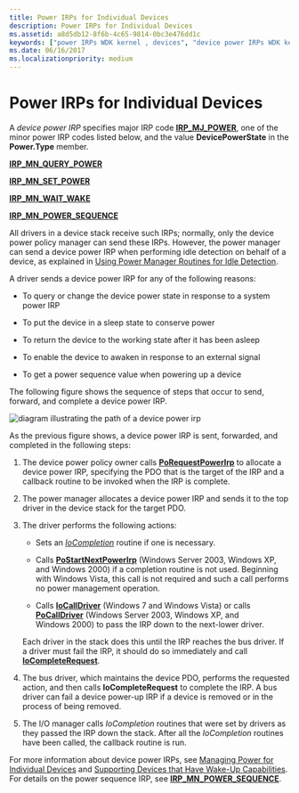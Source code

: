 ```yaml
---
title: Power IRPs for Individual Devices
description: Power IRPs for Individual Devices
ms.assetid: a8d5db12-8f6b-4c65-9814-0bc3e476dd1c
keywords: ["power IRPs WDK kernel , devices", "device power IRPs WDK kernel", "power sequence values WDK kernel", "working state returns WDK power management", "awakening devices", "wake-up capabilities WDK power management", "device wake ups WDK power management"]
ms.date: 06/16/2017
ms.localizationpriority: medium
---
```


# Power IRPs for Individual Devices





A *device power IRP* specifies major IRP code [**IRP\_MJ\_POWER**](https://msdn.microsoft.com/library/windows/hardware/ff550784), one of the minor power IRP codes listed below, and the value **DevicePowerState** in the **Power.Type** member.

[**IRP\_MN\_QUERY\_POWER**](https://msdn.microsoft.com/library/windows/hardware/ff551699)

[**IRP\_MN\_SET\_POWER**](https://msdn.microsoft.com/library/windows/hardware/ff551744)

[**IRP\_MN\_WAIT\_WAKE**](https://msdn.microsoft.com/library/windows/hardware/ff551766)

[**IRP\_MN\_POWER\_SEQUENCE**](https://msdn.microsoft.com/library/windows/hardware/ff551644)

All drivers in a device stack receive such IRPs; normally, only the device power policy manager can send these IRPs. However, the power manager can send a device power IRP when performing idle detection on behalf of a device, as explained in [Using Power Manager Routines for Idle Detection](using-power-manager-routines-for-idle-detection.md).

A driver sends a device power IRP for any of the following reasons:

-   To query or change the device power state in response to a system power IRP

-   To put the device in a sleep state to conserve power

-   To return the device to the working state after it has been asleep

-   To enable the device to awaken in response to an external signal

-   To get a power sequence value when powering up a device

The following figure shows the sequence of steps that occur to send, forward, and complete a device power IRP.

![diagram illustrating the path of a device power irp](images/devpoirp.png)

As the previous figure shows, a device power IRP is sent, forwarded, and completed in the following steps:

1.  The device power policy owner calls [**PoRequestPowerIrp**](https://msdn.microsoft.com/library/windows/hardware/ff559734) to allocate a device power IRP, specifying the PDO that is the target of the IRP and a callback routine to be invoked when the IRP is complete.

2.  The power manager allocates a device power IRP and sends it to the top driver in the device stack for the target PDO.

3.  The driver performs the following actions:

    -   Sets an [*IoCompletion*](https://msdn.microsoft.com/library/windows/hardware/ff548354) routine if one is necessary.

    -   Calls [**PoStartNextPowerIrp**](https://msdn.microsoft.com/library/windows/hardware/ff559776) (Windows Server 2003, Windows XP, and Windows 2000) if a completion routine is not used. Beginning with Windows Vista, this call is not required and such a call performs no power management operation.

    -   Calls [**IoCallDriver**](https://msdn.microsoft.com/library/windows/hardware/ff548336) (Windows 7 and Windows Vista) or calls [**PoCallDriver**](https://msdn.microsoft.com/library/windows/hardware/ff559654) (Windows Server 2003, Windows XP, and Windows 2000) to pass the IRP down to the next-lower driver.

    Each driver in the stack does this until the IRP reaches the bus driver. If a driver must fail the IRP, it should do so immediately and call [**IoCompleteRequest**](https://msdn.microsoft.com/library/windows/hardware/ff548343).

4.  The bus driver, which maintains the device PDO, performs the requested action, and then calls **IoCompleteRequest** to complete the IRP. A bus driver can fail a device power-up IRP if a device is removed or in the process of being removed.

5.  The I/O manager calls *IoCompletion* routines that were set by drivers as they passed the IRP down the stack. After all the *IoCompletion* routines have been called, the callback routine is run.

For more information about device power IRPs, see [Managing Power for Individual Devices](managing-power-for-individual-devices.md) and [Supporting Devices that Have Wake-Up Capabilities](supporting-devices-that-have-wake-up-capabilities.md). For details on the power sequence IRP, see [**IRP\_MN\_POWER\_SEQUENCE**](https://msdn.microsoft.com/library/windows/hardware/ff551644).

 

 




